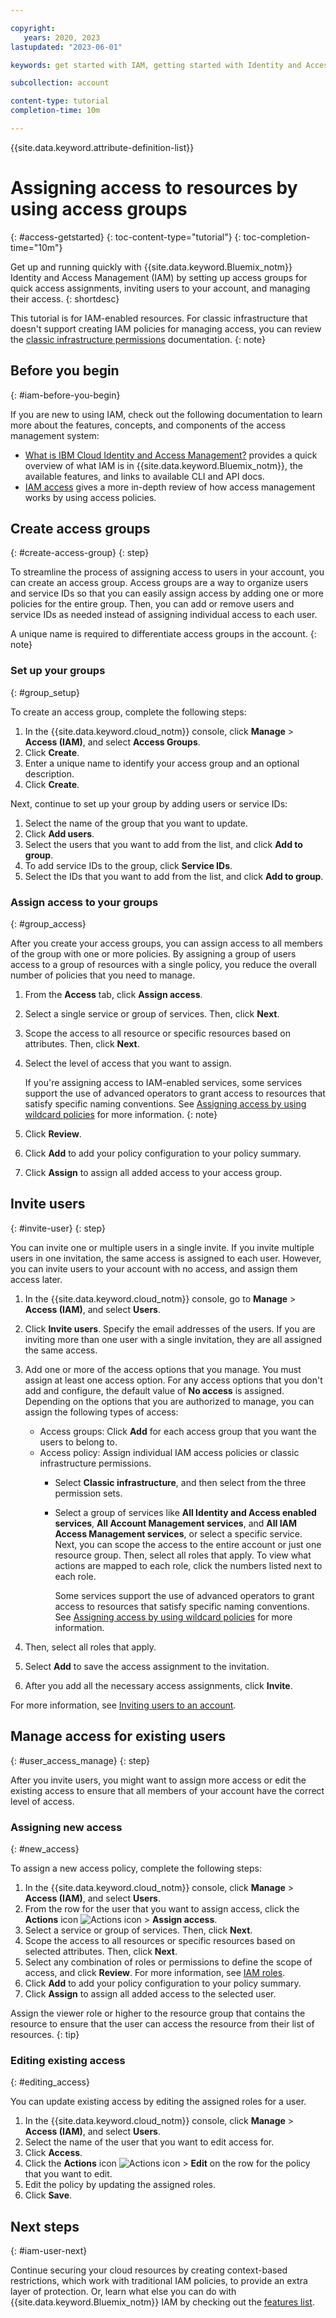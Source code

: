 ```yaml
---

copyright:
   years: 2020, 2023
lastupdated: "2023-06-01"

keywords: get started with IAM, getting started with Identity and Access Management tutorial, IAM tutorial, IAM quick start, resource group, access group, access policy, inviting users

subcollection: account

content-type: tutorial
completion-time: 10m

---
```


{{site.data.keyword.attribute-definition-list}}

# Assigning access to resources by using access groups
{: #access-getstarted}
{: toc-content-type="tutorial"}
{: toc-completion-time="10m"}

Get up and running quickly with {{site.data.keyword.Bluemix_notm}} Identity and Access Management (IAM) by setting up access groups for quick access assignments, inviting users to your account, and managing their access.
{: shortdesc}

This tutorial is for IAM-enabled resources. For classic infrastructure that doesn't support creating IAM policies for managing access, you can review the [classic infrastructure permissions](/docs/account?topic=account-mngclassicinfra) documentation.
{: note}

## Before you begin
{: #iam-before-you-begin}

If you are new to using IAM, check out the following documentation to learn more about the features, concepts, and components of the access management system:

* [What is IBM Cloud Identity and Access Management?](/docs/account?topic=account-iamoverview) provides a quick overview of what IAM is in {{site.data.keyword.Bluemix_notm}}, the available features, and links to available CLI and API docs.
* [IAM access](/docs/account?topic=account-userroles) gives a more in-depth review of how access management works by using access policies.

## Create access groups
{: #create-access-group}
{: step}

To streamline the process of assigning access to users in your account, you can create an access group. Access groups are a way to organize users and service IDs so that you can easily assign access by adding one or more policies for the entire group. Then, you can add or remove users and service IDs as needed instead of assigning individual access to each user.

A unique name is required to differentiate access groups in the account.
{: note}

### Set up your groups
{: #group_setup}

To create an access group, complete the following steps:

1. In the {{site.data.keyword.cloud_notm}} console, click **Manage** > **Access (IAM)**, and select **Access Groups**.
1. Click **Create**.
1. Enter a unique name to identify your access group and an optional description.
1. Click **Create**.

Next, continue to set up your group by adding users or service IDs:

1. Select the name of the group that you want to update.
1. Click **Add users**.
1. Select the users that you want to add from the list, and click **Add to group**.
1. To add service IDs to the group, click **Service IDs**.
1. Select the IDs that you want to add from the list, and click **Add to group**.

### Assign access to your groups
{: #group_access}

After you create your access groups, you can assign access to all members of the group with one or more policies. By assigning a group of users access to a group of resources with a single policy, you reduce the overall number of policies that you need to manage.

1. From the **Access** tab, click **Assign access**.
1. Select a single service or group of services. Then, click **Next**.
1. Scope the access to all resource or specific resources based on attributes. Then, click **Next**.
1. Select the level of access that you want to assign.

   If you're assigning access to IAM-enabled services, some services support the use of advanced operators to grant access to resources that satisfy specific naming conventions. See [Assigning access by using wildcard policies](/docs/account?topic=account-wildcard) for more information.
   {: note}

1. Click **Review**.
1. Click **Add** to add your policy configuration to your policy summary.
1. Click **Assign** to assign all added access to your access group.

## Invite users
{: #invite-user}
{: step}

You can invite one or multiple users in a single invite. If you invite multiple users in one invitation, the same access is assigned to each user. However, you can invite users to your account with no access, and assign them access later.

1. In the {{site.data.keyword.cloud_notm}} console, go to **Manage** > **Access (IAM)**, and select **Users**.
1. Click **Invite users**. Specify the email addresses of the users. If you are inviting more than one user with a single invitation, they are all assigned the same access.
1. Add one or more of the access options that you manage. You must assign at least one access option. For any access options that you don't add and configure, the default value of **No access** is assigned. Depending on the options that you are authorized to manage, you can assign the following types of access:

   * Access groups: Click **Add** for each access group that you want the users to belong to.
   * Access policy: Assign individual IAM access policies or classic infrastructure permissions.
     * Select **Classic infrastructure**, and then select from the three permission sets.
     * Select a group of services like **All Identity and Access enabled services**, **All Account Management services**, and **All IAM Access Management services**, or select a specific service. Next, you can scope the access to the entire account or just one resource group. Then, select all roles that apply. To view what actions are mapped to each role, click the numbers listed next to each role.

         Some services support the use of advanced operators to grant access to resources that satisfy specific naming conventions. See [Assigning access by using wildcard policies](/docs/account?topic=account-wildcard) for more information.

1. Then, select all roles that apply.
1. Select **Add** to save the access assignment to the invitation.
1. After you add all the necessary access assignments, click **Invite**.

For more information, see [Inviting users to an account](/docs/account?topic=account-iamuserinv).

## Manage access for existing users
{: #user_access_manage}
{: step}

After you invite users, you might want to assign more access or edit the existing access to ensure that all members of your account have the correct level of access.

### Assigning new access
{: #new_access}

To assign a new access policy, complete the following steps:

1. In the {{site.data.keyword.cloud_notm}} console, click **Manage** > **Access (IAM)**, and select **Users**.
1. From the row for the user that you want to assign access, click the **Actions** icon ![Actions icon](../icons/action-menu-icon.svg "Actions") > **Assign access**.
1. Select a service or group of services. Then, click **Next**.
1. Scope the access to all resources or specific resources based on selected attributes. Then, click **Next**.
1. Select any combination of roles or permissions to define the scope of access, and click **Review**. For more information, see [IAM roles](/docs/account?topic=account-userroles#iamusermanrol).
1. Click **Add** to add your policy configuration to your policy summary.
1. Click **Assign** to assign all added access to the selected user.

Assign the viewer role or higher to the resource group that contains the resource to ensure that the user can access the resource from their list of resources.
{: tip}

### Editing existing access
{: #editing_access}

You can update existing access by editing the assigned roles for a user.

1. In the {{site.data.keyword.cloud_notm}} console, click **Manage** > **Access (IAM)**, and select **Users**.
1. Select the name of the user that you want to edit access for.
1. Click **Access**.
1. Click the **Actions** icon ![Actions icon](../icons/action-menu-icon.svg "Actions") > **Edit** on the row for the policy that you want to edit.
1. Edit the policy by updating the assigned roles.
1. Click **Save**.

## Next steps
{: #iam-user-next}

Continue securing your cloud resources by creating context-based restrictions, which work with traditional IAM policies, to provide an extra layer of protection. Or, learn what else you can do with {{site.data.keyword.Bluemix_notm}} IAM by checking out the [features list](/docs/account?topic=account-iamoverview#features).
